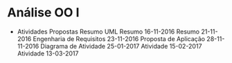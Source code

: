 # Análise OO I
- Atividades Propostas
Resumo UML
Resumo 16-11-2016
Resumo 21-11-2016
Engenharia de Requisitos 23-11-2016 
Proposta de Aplicação 28-11-11-2016
Diagrama de Atividade 25-01-2017
Atividade 15-02-2017
Atividade 13-03-2017





